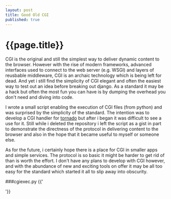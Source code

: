```yaml
---
layout: post
title: Good Old CGI
published: true
---
```

# {{page.title}}
CGI is the original and still the simplest way to deliver dynamic content to
the browser. However with the rise of modern frameworks, advanced interfaces 
used to connect to the web server (e.g. WSGI) and layers of reusbable 
middleware, CGI is an archaic technology which is being left for dead. And
yet i still find the simplicity of CGI elegant and often the easiest way
to test out an idea before breaking out django. As a standard it may be
a hack but often the most fun you can have is by dumping the overhead
you don't need and diving into code.

I wrote a small script enabling the execution of CGI files (from python) and was 
surprised by the simplicity of the standard. The intention was to develop a CGI handler for 
[tornado](http://www.tornadoweb.org) but after i began it was difficult to
see a use for it. Still while i deleted the repository i left the script
as a gist in part to demonstrate the directness of the protocol in delivering
content to the browser and also in the hope that it became useful to myself
or someone else.

As for the future, i certainly hope there is a place for CGI in smaller apps
and simple services. The protocol is so basic it might be harder to get rid
of than is worth the effort. I don't have any plans to develop with CGI however, 
and with the abundance of new and exciting tools on offer it may be all too easy 
for the standard which started it all to slip away into obscurity. 

###cgiexec.py
{{'<div class="small-gist"><script src="https://gist.github.com/80113a377d2e526e9b34.js?file=cgiexec.py"><!-- --></script></div>'}}
